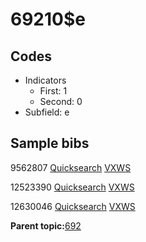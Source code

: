 # 69210$e

## Codes

-   Indicators
    -   First: 1
    -   Second: 0
-   Subfield: e

## Sample bibs

9562807 [Quicksearch](https://search.library.yale.edu/catalog/9562807) [VXWS](http://prodorbis.library.yale.edu:7014/vxws/GetHoldingsService?bibId=9562807)

12523390 [Quicksearch](https://search.library.yale.edu/catalog/12523390) [VXWS](http://prodorbis.library.yale.edu:7014/vxws/GetHoldingsService?bibId=12523390)

12630046 [Quicksearch](https://search.library.yale.edu/catalog/12630046) [VXWS](http://prodorbis.library.yale.edu:7014/vxws/GetHoldingsService?bibId=12630046)

**Parent topic:**[692](../../tags/692/692.md)

